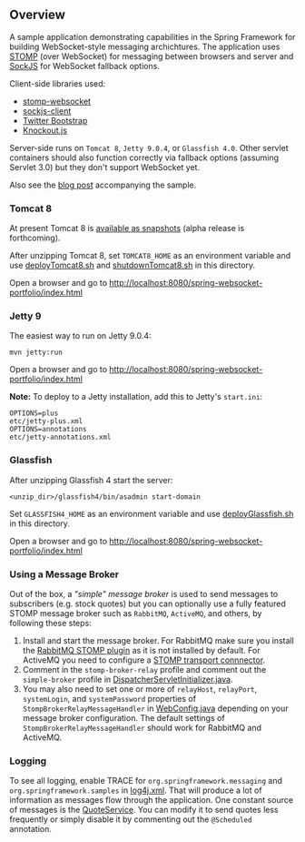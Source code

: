 
## Overview

A sample application demonstrating capabilities in the Spring Framework for building WebSocket-style messaging archichtures. The application uses [STOMP](http://stomp.github.io/) (over WebSocket) for messaging between browsers and server and [SockJS](https://github.com/sockjs/sockjs-protocol) for WebSocket fallback options.

Client-side libraries used:
* [stomp-websocket](https://github.com/jmesnil/stomp-websocket/)
* [sockjs-client](https://github.com/sockjs/sockjs-client)
* [Twitter Bootstrap](http://twitter.github.io/bootstrap/)
* [Knockout.js](http://knockoutjs.com/)

Server-side runs on `Tomcat 8`, `Jetty 9.0.4`, or `Glassfish 4.0`. Other servlet containers should also function correctly via fallback options (assuming Servlet 3.0) but they don't support WebSocket yet.

Also see the [blog post](http://blog.springsource.org) accompanying the sample.

### Tomcat 8

At present Tomcat 8 is [available as snapshots](https://repository.apache.org/content/repositories/snapshots/org/apache/tomcat/tomcat/8.0-SNAPSHOT/) (alpha release is forthcoming).

After unzipping Tomcat 8, set `TOMCAT8_HOME` as an environment variable and use [deployTomcat8.sh](https://github.com/rstoyanchev/spring-websocket-portfolio/blob/master/deployTomcat8.sh) and [shutdownTomcat8.sh](https://github.com/rstoyanchev/spring-websocket-portfolio/blob/master/shutdownTomcat8.sh) in this directory.

Open a browser and go to [http://localhost:8080/spring-websocket-portfolio/index.html](localhost:8080/spring-websocket-portfolio/index.html)

### Jetty 9

The easiest way to run on Jetty 9.0.4:

    mvn jetty:run

Open a browser and go to [http://localhost:8080/spring-websocket-portfolio/index.html](localhost:8080/spring-websocket-portfolio/index.html)

**Note:** To deploy to a Jetty installation, add this to Jetty's `start.ini`:

    OPTIONS=plus
    etc/jetty-plus.xml
    OPTIONS=annotations
    etc/jetty-annotations.xml

### Glassfish

After unzipping Glassfish 4 start the server:

    <unzip_dir>/glassfish4/bin/asadmin start-domain

Set `GLASSFISH4_HOME` as an environment variable and use [deployGlassfish.sh](https://github.com/rstoyanchev/spring-websocket-portfolio/blob/master/deployGlassfish.sh) in this directory.

Open a browser and go to [http://localhost:8080/spring-websocket-portfolio/index.html](localhost:8080/spring-websocket-portfolio/index.html)

### Using a Message Broker

Out of the box, a _"simple" message broker_ is used to send messages to subscribers (e.g. stock quotes) but you can optionally use a fully featured STOMP message broker such as `RabbitMQ`, `ActiveMQ`, and others, by following these steps:

1.   Install and start the message broker. For RabbitMQ make sure you install the [RabbitMQ STOMP plugin](http://www.rabbitmq.com/stomp.html) as it is not installed by default. For ActiveMQ you need to configure a [STOMP transport connnector](http://activemq.apache.org/stomp.html).
2.   Comment in the `stomp-broker-relay` profile and comment out the `simple-broker` profile in [DispatcherServletInitializer.java](https://github.com/rstoyanchev/spring-websocket-portfolio/blob/master/src/main/java/org/springframework/samples/portfolio/config/DispatcherServletInitializer.java#L50).
3.   You may also need to set one or more of `relayHost`, `relayPort`, `systemLogin`, and `systemPassword` properties of `StompBrokerRelayMessageHandler` in [WebConfig.java](https://github.com/rstoyanchev/spring-websocket-portfolio/blob/master/src/main/java/org/springframework/samples/portfolio/config/WebConfig.java) depending on your message broker configuration. The default settings of `StompBrokerRelayMessageHandler` should work for RabbitMQ and ActiveMQ.

### Logging

To see all logging, enable TRACE for `org.springframework.messaging` and `org.springframework.samples` in [log4j.xml](https://github.com/rstoyanchev/spring-websocket-portfolio/blob/master/src/main/resources/log4j.xml). That will produce a lot of information as messages flow through the application. One constant source of messages is the [QuoteService](https://github.com/rstoyanchev/spring-websocket-portfolio/blob/master/src/main/java/org/springframework/samples/portfolio/service/QuoteService.java). You can modify it to send quotes less frequently or simply disable it by commenting out the `@Scheduled` annotation.





